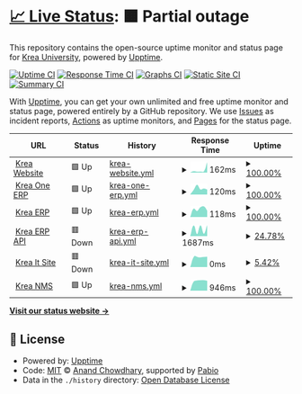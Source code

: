 # [📈 Live Status](https://statuspage.krea.edu.in): <!--live status--> **🟧 Partial outage**

This repository contains the open-source uptime monitor and status page for [Krea University](https://statuspage.krea.edu.in), powered by [Upptime](https://github.com/upptime/upptime).

[![Uptime CI](https://github.com/Krea-University/upptime/workflows/Uptime%20CI/badge.svg)](https://github.com/Krea-University/upptime/actions?query=workflow%3A%22Uptime+CI%22)
[![Response Time CI](https://github.com/Krea-University/upptime/workflows/Response%20Time%20CI/badge.svg)](https://github.com/Krea-University/upptime/actions?query=workflow%3A%22Response+Time+CI%22)
[![Graphs CI](https://github.com/Krea-University/upptime/workflows/Graphs%20CI/badge.svg)](https://github.com/Krea-University/upptime/actions?query=workflow%3A%22Graphs+CI%22)
[![Static Site CI](https://github.com/Krea-University/upptime/workflows/Static%20Site%20CI/badge.svg)](https://github.com/Krea-University/upptime/actions?query=workflow%3A%22Static+Site+CI%22)
[![Summary CI](https://github.com/Krea-University/upptime/workflows/Summary%20CI/badge.svg)](https://github.com/Krea-University/upptime/actions?query=workflow%3A%22Summary+CI%22)

With [Upptime](https://upptime.js.org), you can get your own unlimited and free uptime monitor and status page, powered entirely by a GitHub repository. We use [Issues](https://github.com/Krea-University/upptime/issues) as incident reports, [Actions](https://github.com/Krea-University/upptime/actions) as uptime monitors, and [Pages](https://statuspage.krea.edu.in) for the status page.

<!--start: status pages-->
<!-- This summary is generated by Upptime (https://github.com/upptime/upptime) -->
<!-- Do not edit this manually, your changes will be overwritten -->
<!-- prettier-ignore -->
| URL | Status | History | Response Time | Uptime |
| --- | ------ | ------- | ------------- | ------ |
| <img alt="" src="https://icons.duckduckgo.com/ip3/krea.edu.in.ico" height="13"> [Krea Website](https://krea.edu.in) | 🟩 Up | [krea-website.yml](https://github.com/Krea-University/upptime/commits/HEAD/history/krea-website.yml) | <details><summary><img alt="Response time graph" src="./graphs/krea-website/response-time-week.png" height="20"> 162ms</summary><br><a href="https://statuspage.krea.edu.in/history/krea-website"><img alt="Response time 162" src="https://img.shields.io/endpoint?url=https%3A%2F%2Fraw.githubusercontent.com%2FKrea-University%2Fupptime%2FHEAD%2Fapi%2Fkrea-website%2Fresponse-time.json"></a><br><a href="https://statuspage.krea.edu.in/history/krea-website"><img alt="24-hour response time 162" src="https://img.shields.io/endpoint?url=https%3A%2F%2Fraw.githubusercontent.com%2FKrea-University%2Fupptime%2FHEAD%2Fapi%2Fkrea-website%2Fresponse-time-day.json"></a><br><a href="https://statuspage.krea.edu.in/history/krea-website"><img alt="7-day response time 162" src="https://img.shields.io/endpoint?url=https%3A%2F%2Fraw.githubusercontent.com%2FKrea-University%2Fupptime%2FHEAD%2Fapi%2Fkrea-website%2Fresponse-time-week.json"></a><br><a href="https://statuspage.krea.edu.in/history/krea-website"><img alt="30-day response time 162" src="https://img.shields.io/endpoint?url=https%3A%2F%2Fraw.githubusercontent.com%2FKrea-University%2Fupptime%2FHEAD%2Fapi%2Fkrea-website%2Fresponse-time-month.json"></a><br><a href="https://statuspage.krea.edu.in/history/krea-website"><img alt="1-year response time 162" src="https://img.shields.io/endpoint?url=https%3A%2F%2Fraw.githubusercontent.com%2FKrea-University%2Fupptime%2FHEAD%2Fapi%2Fkrea-website%2Fresponse-time-year.json"></a></details> | <details><summary><a href="https://statuspage.krea.edu.in/history/krea-website">100.00%</a></summary><a href="https://statuspage.krea.edu.in/history/krea-website"><img alt="All-time uptime 100.00%" src="https://img.shields.io/endpoint?url=https%3A%2F%2Fraw.githubusercontent.com%2FKrea-University%2Fupptime%2FHEAD%2Fapi%2Fkrea-website%2Fuptime.json"></a><br><a href="https://statuspage.krea.edu.in/history/krea-website"><img alt="24-hour uptime 100.00%" src="https://img.shields.io/endpoint?url=https%3A%2F%2Fraw.githubusercontent.com%2FKrea-University%2Fupptime%2FHEAD%2Fapi%2Fkrea-website%2Fuptime-day.json"></a><br><a href="https://statuspage.krea.edu.in/history/krea-website"><img alt="7-day uptime 100.00%" src="https://img.shields.io/endpoint?url=https%3A%2F%2Fraw.githubusercontent.com%2FKrea-University%2Fupptime%2FHEAD%2Fapi%2Fkrea-website%2Fuptime-week.json"></a><br><a href="https://statuspage.krea.edu.in/history/krea-website"><img alt="30-day uptime 100.00%" src="https://img.shields.io/endpoint?url=https%3A%2F%2Fraw.githubusercontent.com%2FKrea-University%2Fupptime%2FHEAD%2Fapi%2Fkrea-website%2Fuptime-month.json"></a><br><a href="https://statuspage.krea.edu.in/history/krea-website"><img alt="1-year uptime 100.00%" src="https://img.shields.io/endpoint?url=https%3A%2F%2Fraw.githubusercontent.com%2FKrea-University%2Fupptime%2FHEAD%2Fapi%2Fkrea-website%2Fuptime-year.json"></a></details>
| <img alt="" src="https://icons.duckduckgo.com/ip3/oneerp.krea.edu.in.ico" height="13"> [Krea One ERP](https://oneerp.krea.edu.in) | 🟩 Up | [krea-one-erp.yml](https://github.com/Krea-University/upptime/commits/HEAD/history/krea-one-erp.yml) | <details><summary><img alt="Response time graph" src="./graphs/krea-one-erp/response-time-week.png" height="20"> 120ms</summary><br><a href="https://statuspage.krea.edu.in/history/krea-one-erp"><img alt="Response time 120" src="https://img.shields.io/endpoint?url=https%3A%2F%2Fraw.githubusercontent.com%2FKrea-University%2Fupptime%2FHEAD%2Fapi%2Fkrea-one-erp%2Fresponse-time.json"></a><br><a href="https://statuspage.krea.edu.in/history/krea-one-erp"><img alt="24-hour response time 120" src="https://img.shields.io/endpoint?url=https%3A%2F%2Fraw.githubusercontent.com%2FKrea-University%2Fupptime%2FHEAD%2Fapi%2Fkrea-one-erp%2Fresponse-time-day.json"></a><br><a href="https://statuspage.krea.edu.in/history/krea-one-erp"><img alt="7-day response time 120" src="https://img.shields.io/endpoint?url=https%3A%2F%2Fraw.githubusercontent.com%2FKrea-University%2Fupptime%2FHEAD%2Fapi%2Fkrea-one-erp%2Fresponse-time-week.json"></a><br><a href="https://statuspage.krea.edu.in/history/krea-one-erp"><img alt="30-day response time 120" src="https://img.shields.io/endpoint?url=https%3A%2F%2Fraw.githubusercontent.com%2FKrea-University%2Fupptime%2FHEAD%2Fapi%2Fkrea-one-erp%2Fresponse-time-month.json"></a><br><a href="https://statuspage.krea.edu.in/history/krea-one-erp"><img alt="1-year response time 120" src="https://img.shields.io/endpoint?url=https%3A%2F%2Fraw.githubusercontent.com%2FKrea-University%2Fupptime%2FHEAD%2Fapi%2Fkrea-one-erp%2Fresponse-time-year.json"></a></details> | <details><summary><a href="https://statuspage.krea.edu.in/history/krea-one-erp">100.00%</a></summary><a href="https://statuspage.krea.edu.in/history/krea-one-erp"><img alt="All-time uptime 100.00%" src="https://img.shields.io/endpoint?url=https%3A%2F%2Fraw.githubusercontent.com%2FKrea-University%2Fupptime%2FHEAD%2Fapi%2Fkrea-one-erp%2Fuptime.json"></a><br><a href="https://statuspage.krea.edu.in/history/krea-one-erp"><img alt="24-hour uptime 100.00%" src="https://img.shields.io/endpoint?url=https%3A%2F%2Fraw.githubusercontent.com%2FKrea-University%2Fupptime%2FHEAD%2Fapi%2Fkrea-one-erp%2Fuptime-day.json"></a><br><a href="https://statuspage.krea.edu.in/history/krea-one-erp"><img alt="7-day uptime 100.00%" src="https://img.shields.io/endpoint?url=https%3A%2F%2Fraw.githubusercontent.com%2FKrea-University%2Fupptime%2FHEAD%2Fapi%2Fkrea-one-erp%2Fuptime-week.json"></a><br><a href="https://statuspage.krea.edu.in/history/krea-one-erp"><img alt="30-day uptime 100.00%" src="https://img.shields.io/endpoint?url=https%3A%2F%2Fraw.githubusercontent.com%2FKrea-University%2Fupptime%2FHEAD%2Fapi%2Fkrea-one-erp%2Fuptime-month.json"></a><br><a href="https://statuspage.krea.edu.in/history/krea-one-erp"><img alt="1-year uptime 100.00%" src="https://img.shields.io/endpoint?url=https%3A%2F%2Fraw.githubusercontent.com%2FKrea-University%2Fupptime%2FHEAD%2Fapi%2Fkrea-one-erp%2Fuptime-year.json"></a></details>
| <img alt="" src="https://icons.duckduckgo.com/ip3/erp.krea.edu.in.ico" height="13"> [Krea ERP](https://erp.krea.edu.in) | 🟩 Up | [krea-erp.yml](https://github.com/Krea-University/upptime/commits/HEAD/history/krea-erp.yml) | <details><summary><img alt="Response time graph" src="./graphs/krea-erp/response-time-week.png" height="20"> 118ms</summary><br><a href="https://statuspage.krea.edu.in/history/krea-erp"><img alt="Response time 118" src="https://img.shields.io/endpoint?url=https%3A%2F%2Fraw.githubusercontent.com%2FKrea-University%2Fupptime%2FHEAD%2Fapi%2Fkrea-erp%2Fresponse-time.json"></a><br><a href="https://statuspage.krea.edu.in/history/krea-erp"><img alt="24-hour response time 118" src="https://img.shields.io/endpoint?url=https%3A%2F%2Fraw.githubusercontent.com%2FKrea-University%2Fupptime%2FHEAD%2Fapi%2Fkrea-erp%2Fresponse-time-day.json"></a><br><a href="https://statuspage.krea.edu.in/history/krea-erp"><img alt="7-day response time 118" src="https://img.shields.io/endpoint?url=https%3A%2F%2Fraw.githubusercontent.com%2FKrea-University%2Fupptime%2FHEAD%2Fapi%2Fkrea-erp%2Fresponse-time-week.json"></a><br><a href="https://statuspage.krea.edu.in/history/krea-erp"><img alt="30-day response time 118" src="https://img.shields.io/endpoint?url=https%3A%2F%2Fraw.githubusercontent.com%2FKrea-University%2Fupptime%2FHEAD%2Fapi%2Fkrea-erp%2Fresponse-time-month.json"></a><br><a href="https://statuspage.krea.edu.in/history/krea-erp"><img alt="1-year response time 118" src="https://img.shields.io/endpoint?url=https%3A%2F%2Fraw.githubusercontent.com%2FKrea-University%2Fupptime%2FHEAD%2Fapi%2Fkrea-erp%2Fresponse-time-year.json"></a></details> | <details><summary><a href="https://statuspage.krea.edu.in/history/krea-erp">100.00%</a></summary><a href="https://statuspage.krea.edu.in/history/krea-erp"><img alt="All-time uptime 100.00%" src="https://img.shields.io/endpoint?url=https%3A%2F%2Fraw.githubusercontent.com%2FKrea-University%2Fupptime%2FHEAD%2Fapi%2Fkrea-erp%2Fuptime.json"></a><br><a href="https://statuspage.krea.edu.in/history/krea-erp"><img alt="24-hour uptime 100.00%" src="https://img.shields.io/endpoint?url=https%3A%2F%2Fraw.githubusercontent.com%2FKrea-University%2Fupptime%2FHEAD%2Fapi%2Fkrea-erp%2Fuptime-day.json"></a><br><a href="https://statuspage.krea.edu.in/history/krea-erp"><img alt="7-day uptime 100.00%" src="https://img.shields.io/endpoint?url=https%3A%2F%2Fraw.githubusercontent.com%2FKrea-University%2Fupptime%2FHEAD%2Fapi%2Fkrea-erp%2Fuptime-week.json"></a><br><a href="https://statuspage.krea.edu.in/history/krea-erp"><img alt="30-day uptime 100.00%" src="https://img.shields.io/endpoint?url=https%3A%2F%2Fraw.githubusercontent.com%2FKrea-University%2Fupptime%2FHEAD%2Fapi%2Fkrea-erp%2Fuptime-month.json"></a><br><a href="https://statuspage.krea.edu.in/history/krea-erp"><img alt="1-year uptime 100.00%" src="https://img.shields.io/endpoint?url=https%3A%2F%2Fraw.githubusercontent.com%2FKrea-University%2Fupptime%2FHEAD%2Fapi%2Fkrea-erp%2Fuptime-year.json"></a></details>
| <img alt="" src="https://icons.duckduckgo.com/ip3/api.erp.krea.edu.in.ico" height="13"> [Krea ERP API](https://api.erp.krea.edu.in) | 🟥 Down | [krea-erp-api.yml](https://github.com/Krea-University/upptime/commits/HEAD/history/krea-erp-api.yml) | <details><summary><img alt="Response time graph" src="./graphs/krea-erp-api/response-time-week.png" height="20"> 1687ms</summary><br><a href="https://statuspage.krea.edu.in/history/krea-erp-api"><img alt="Response time 1687" src="https://img.shields.io/endpoint?url=https%3A%2F%2Fraw.githubusercontent.com%2FKrea-University%2Fupptime%2FHEAD%2Fapi%2Fkrea-erp-api%2Fresponse-time.json"></a><br><a href="https://statuspage.krea.edu.in/history/krea-erp-api"><img alt="24-hour response time 1687" src="https://img.shields.io/endpoint?url=https%3A%2F%2Fraw.githubusercontent.com%2FKrea-University%2Fupptime%2FHEAD%2Fapi%2Fkrea-erp-api%2Fresponse-time-day.json"></a><br><a href="https://statuspage.krea.edu.in/history/krea-erp-api"><img alt="7-day response time 1687" src="https://img.shields.io/endpoint?url=https%3A%2F%2Fraw.githubusercontent.com%2FKrea-University%2Fupptime%2FHEAD%2Fapi%2Fkrea-erp-api%2Fresponse-time-week.json"></a><br><a href="https://statuspage.krea.edu.in/history/krea-erp-api"><img alt="30-day response time 1687" src="https://img.shields.io/endpoint?url=https%3A%2F%2Fraw.githubusercontent.com%2FKrea-University%2Fupptime%2FHEAD%2Fapi%2Fkrea-erp-api%2Fresponse-time-month.json"></a><br><a href="https://statuspage.krea.edu.in/history/krea-erp-api"><img alt="1-year response time 1687" src="https://img.shields.io/endpoint?url=https%3A%2F%2Fraw.githubusercontent.com%2FKrea-University%2Fupptime%2FHEAD%2Fapi%2Fkrea-erp-api%2Fresponse-time-year.json"></a></details> | <details><summary><a href="https://statuspage.krea.edu.in/history/krea-erp-api">24.78%</a></summary><a href="https://statuspage.krea.edu.in/history/krea-erp-api"><img alt="All-time uptime 24.78%" src="https://img.shields.io/endpoint?url=https%3A%2F%2Fraw.githubusercontent.com%2FKrea-University%2Fupptime%2FHEAD%2Fapi%2Fkrea-erp-api%2Fuptime.json"></a><br><a href="https://statuspage.krea.edu.in/history/krea-erp-api"><img alt="24-hour uptime 24.78%" src="https://img.shields.io/endpoint?url=https%3A%2F%2Fraw.githubusercontent.com%2FKrea-University%2Fupptime%2FHEAD%2Fapi%2Fkrea-erp-api%2Fuptime-day.json"></a><br><a href="https://statuspage.krea.edu.in/history/krea-erp-api"><img alt="7-day uptime 24.78%" src="https://img.shields.io/endpoint?url=https%3A%2F%2Fraw.githubusercontent.com%2FKrea-University%2Fupptime%2FHEAD%2Fapi%2Fkrea-erp-api%2Fuptime-week.json"></a><br><a href="https://statuspage.krea.edu.in/history/krea-erp-api"><img alt="30-day uptime 24.78%" src="https://img.shields.io/endpoint?url=https%3A%2F%2Fraw.githubusercontent.com%2FKrea-University%2Fupptime%2FHEAD%2Fapi%2Fkrea-erp-api%2Fuptime-month.json"></a><br><a href="https://statuspage.krea.edu.in/history/krea-erp-api"><img alt="1-year uptime 24.78%" src="https://img.shields.io/endpoint?url=https%3A%2F%2Fraw.githubusercontent.com%2FKrea-University%2Fupptime%2FHEAD%2Fapi%2Fkrea-erp-api%2Fuptime-year.json"></a></details>
| <img alt="" src="https://icons.duckduckgo.com/ip3/hostingerkrea.edu.in.ico" height="13"> [Krea It Site](https://hostingerkrea.edu.in) | 🟥 Down | [krea-it-site.yml](https://github.com/Krea-University/upptime/commits/HEAD/history/krea-it-site.yml) | <details><summary><img alt="Response time graph" src="./graphs/krea-it-site/response-time-week.png" height="20"> 0ms</summary><br><a href="https://statuspage.krea.edu.in/history/krea-it-site"><img alt="Response time 0" src="https://img.shields.io/endpoint?url=https%3A%2F%2Fraw.githubusercontent.com%2FKrea-University%2Fupptime%2FHEAD%2Fapi%2Fkrea-it-site%2Fresponse-time.json"></a><br><a href="https://statuspage.krea.edu.in/history/krea-it-site"><img alt="24-hour response time 0" src="https://img.shields.io/endpoint?url=https%3A%2F%2Fraw.githubusercontent.com%2FKrea-University%2Fupptime%2FHEAD%2Fapi%2Fkrea-it-site%2Fresponse-time-day.json"></a><br><a href="https://statuspage.krea.edu.in/history/krea-it-site"><img alt="7-day response time 0" src="https://img.shields.io/endpoint?url=https%3A%2F%2Fraw.githubusercontent.com%2FKrea-University%2Fupptime%2FHEAD%2Fapi%2Fkrea-it-site%2Fresponse-time-week.json"></a><br><a href="https://statuspage.krea.edu.in/history/krea-it-site"><img alt="30-day response time 0" src="https://img.shields.io/endpoint?url=https%3A%2F%2Fraw.githubusercontent.com%2FKrea-University%2Fupptime%2FHEAD%2Fapi%2Fkrea-it-site%2Fresponse-time-month.json"></a><br><a href="https://statuspage.krea.edu.in/history/krea-it-site"><img alt="1-year response time 0" src="https://img.shields.io/endpoint?url=https%3A%2F%2Fraw.githubusercontent.com%2FKrea-University%2Fupptime%2FHEAD%2Fapi%2Fkrea-it-site%2Fresponse-time-year.json"></a></details> | <details><summary><a href="https://statuspage.krea.edu.in/history/krea-it-site">5.42%</a></summary><a href="https://statuspage.krea.edu.in/history/krea-it-site"><img alt="All-time uptime 5.42%" src="https://img.shields.io/endpoint?url=https%3A%2F%2Fraw.githubusercontent.com%2FKrea-University%2Fupptime%2FHEAD%2Fapi%2Fkrea-it-site%2Fuptime.json"></a><br><a href="https://statuspage.krea.edu.in/history/krea-it-site"><img alt="24-hour uptime 5.42%" src="https://img.shields.io/endpoint?url=https%3A%2F%2Fraw.githubusercontent.com%2FKrea-University%2Fupptime%2FHEAD%2Fapi%2Fkrea-it-site%2Fuptime-day.json"></a><br><a href="https://statuspage.krea.edu.in/history/krea-it-site"><img alt="7-day uptime 5.42%" src="https://img.shields.io/endpoint?url=https%3A%2F%2Fraw.githubusercontent.com%2FKrea-University%2Fupptime%2FHEAD%2Fapi%2Fkrea-it-site%2Fuptime-week.json"></a><br><a href="https://statuspage.krea.edu.in/history/krea-it-site"><img alt="30-day uptime 5.42%" src="https://img.shields.io/endpoint?url=https%3A%2F%2Fraw.githubusercontent.com%2FKrea-University%2Fupptime%2FHEAD%2Fapi%2Fkrea-it-site%2Fuptime-month.json"></a><br><a href="https://statuspage.krea.edu.in/history/krea-it-site"><img alt="1-year uptime 5.42%" src="https://img.shields.io/endpoint?url=https%3A%2F%2Fraw.githubusercontent.com%2FKrea-University%2Fupptime%2FHEAD%2Fapi%2Fkrea-it-site%2Fuptime-year.json"></a></details>
| <img alt="" src="https://icons.duckduckgo.com/ip3/sc-nms.krea.edu.in.ico" height="13"> [Krea NMS](https://sc-nms.krea.edu.in) | 🟩 Up | [krea-nms.yml](https://github.com/Krea-University/upptime/commits/HEAD/history/krea-nms.yml) | <details><summary><img alt="Response time graph" src="./graphs/krea-nms/response-time-week.png" height="20"> 946ms</summary><br><a href="https://statuspage.krea.edu.in/history/krea-nms"><img alt="Response time 946" src="https://img.shields.io/endpoint?url=https%3A%2F%2Fraw.githubusercontent.com%2FKrea-University%2Fupptime%2FHEAD%2Fapi%2Fkrea-nms%2Fresponse-time.json"></a><br><a href="https://statuspage.krea.edu.in/history/krea-nms"><img alt="24-hour response time 946" src="https://img.shields.io/endpoint?url=https%3A%2F%2Fraw.githubusercontent.com%2FKrea-University%2Fupptime%2FHEAD%2Fapi%2Fkrea-nms%2Fresponse-time-day.json"></a><br><a href="https://statuspage.krea.edu.in/history/krea-nms"><img alt="7-day response time 946" src="https://img.shields.io/endpoint?url=https%3A%2F%2Fraw.githubusercontent.com%2FKrea-University%2Fupptime%2FHEAD%2Fapi%2Fkrea-nms%2Fresponse-time-week.json"></a><br><a href="https://statuspage.krea.edu.in/history/krea-nms"><img alt="30-day response time 946" src="https://img.shields.io/endpoint?url=https%3A%2F%2Fraw.githubusercontent.com%2FKrea-University%2Fupptime%2FHEAD%2Fapi%2Fkrea-nms%2Fresponse-time-month.json"></a><br><a href="https://statuspage.krea.edu.in/history/krea-nms"><img alt="1-year response time 946" src="https://img.shields.io/endpoint?url=https%3A%2F%2Fraw.githubusercontent.com%2FKrea-University%2Fupptime%2FHEAD%2Fapi%2Fkrea-nms%2Fresponse-time-year.json"></a></details> | <details><summary><a href="https://statuspage.krea.edu.in/history/krea-nms">100.00%</a></summary><a href="https://statuspage.krea.edu.in/history/krea-nms"><img alt="All-time uptime 100.00%" src="https://img.shields.io/endpoint?url=https%3A%2F%2Fraw.githubusercontent.com%2FKrea-University%2Fupptime%2FHEAD%2Fapi%2Fkrea-nms%2Fuptime.json"></a><br><a href="https://statuspage.krea.edu.in/history/krea-nms"><img alt="24-hour uptime 100.00%" src="https://img.shields.io/endpoint?url=https%3A%2F%2Fraw.githubusercontent.com%2FKrea-University%2Fupptime%2FHEAD%2Fapi%2Fkrea-nms%2Fuptime-day.json"></a><br><a href="https://statuspage.krea.edu.in/history/krea-nms"><img alt="7-day uptime 100.00%" src="https://img.shields.io/endpoint?url=https%3A%2F%2Fraw.githubusercontent.com%2FKrea-University%2Fupptime%2FHEAD%2Fapi%2Fkrea-nms%2Fuptime-week.json"></a><br><a href="https://statuspage.krea.edu.in/history/krea-nms"><img alt="30-day uptime 100.00%" src="https://img.shields.io/endpoint?url=https%3A%2F%2Fraw.githubusercontent.com%2FKrea-University%2Fupptime%2FHEAD%2Fapi%2Fkrea-nms%2Fuptime-month.json"></a><br><a href="https://statuspage.krea.edu.in/history/krea-nms"><img alt="1-year uptime 100.00%" src="https://img.shields.io/endpoint?url=https%3A%2F%2Fraw.githubusercontent.com%2FKrea-University%2Fupptime%2FHEAD%2Fapi%2Fkrea-nms%2Fuptime-year.json"></a></details>

<!--end: status pages-->

[**Visit our status website →**](https://statuspage.krea.edu.in)

## 📄 License

- Powered by: [Upptime](https://github.com/upptime/upptime)
- Code: [MIT](./LICENSE) © [Anand Chowdhary](https://anandchowdhary.com), supported by [Pabio](https://pabio.com)
- Data in the `./history` directory: [Open Database License](https://opendatacommons.org/licenses/odbl/1-0/)
